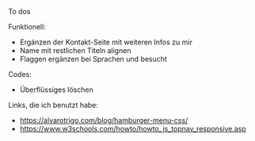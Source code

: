 To dos

Funktionell:
- Ergänzen der Kontakt-Seite mit weiteren Infos zu mir
- Name mit restlichen Titeln alignen
- Flaggen ergänzen bei Sprachen und besucht

Codes:
- Überflüssiges löschen


Links, die ich benutzt habe:
- https://alvarotrigo.com/blog/hamburger-menu-css/
- https://www.w3schools.com/howto/howto_js_topnav_responsive.asp